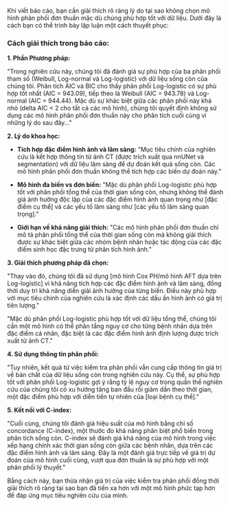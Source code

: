 Khi viết báo cáo, bạn cần giải thích rõ ràng lý do tại sao không chọn mô hình phân phối đơn thuần mặc dù chúng phù hợp tốt với dữ liệu. Dưới đây là cách bạn có thể trình bày lập luận một cách thuyết phục:

### Cách giải thích trong báo cáo:

**1. Phần Phương pháp:**

"Trong nghiên cứu này, chúng tôi đã đánh giá sự phù hợp của ba phân phối tham số (Weibull, Log-normal và Log-logistic) với dữ liệu sống còn của chúng tôi. Phân tích AIC và BIC cho thấy phân phối Log-logistic có sự phù hợp tốt nhất (AIC = 943.09), tiếp theo là Weibull (AIC = 943.78) và Log-normal (AIC = 944.44). Mặc dù sự khác biệt giữa các phân phối này khá nhỏ (delta AIC < 2 cho tất cả các mô hình), chúng tôi quyết định không sử dụng các mô hình phân phối đơn thuần này cho phân tích cuối cùng vì những lý do sau đây..."

**2. Lý do khoa học:**

* **Tích hợp đặc điểm hình ảnh và lâm sàng:** "Mục tiêu chính của nghiên cứu là kết hợp thông tin từ ảnh CT (được trích xuất qua nnUNet và segmentation) với dữ liệu lâm sàng để dự đoán kết quả sống còn. Các mô hình phân phối đơn thuần không thể tích hợp các biến dự đoán này."

* **Mô hình đa biến vs đơn biến:** "Mặc dù phân phối Log-logistic phù hợp tốt với phân phối tổng thể của thời gian sống còn, nhưng không thể đánh giá ảnh hưởng độc lập của các đặc điểm hình ảnh quan trọng như [đặc điểm cụ thể] và các yếu tố lâm sàng như [các yếu tố lâm sàng quan trọng]."

* **Giới hạn về khả năng giải thích:** "Các mô hình phân phối đơn thuần chỉ mô tả phân phối tổng thể của thời gian sống còn mà không giải thích được sự khác biệt giữa các nhóm bệnh nhân hoặc tác động của các đặc điểm sinh học đặc trưng từ phân tích hình ảnh."

**3. Giải thích phương pháp đã chọn:**

"Thay vào đó, chúng tôi đã sử dụng [mô hình Cox PH/mô hình AFT dựa trên Log-logistic] vì khả năng tích hợp các đặc điểm hình ảnh và lâm sàng, đồng thời duy trì khả năng diễn giải ảnh hưởng của từng biến. Điều này phù hợp với mục tiêu chính của nghiên cứu là xác định các dấu ấn hình ảnh có giá trị tiên lượng."

"Mặc dù phân phối Log-logistic phù hợp tốt với dữ liệu tổng thể, chúng tôi cần một mô hình có thể phân tầng nguy cơ cho từng bệnh nhân dựa trên đặc điểm cá nhân, đặc biệt là các đặc điểm hình ảnh định lượng được trích xuất từ ảnh CT."

**4. Sử dụng thông tin phân phối:**

"Tuy nhiên, kết quả từ việc kiểm tra phân phối vẫn cung cấp thông tin giá trị về bản chất của dữ liệu sống còn trong nghiên cứu này. Cụ thể, sự phù hợp tốt với phân phối Log-logistic gợi ý rằng tỷ lệ nguy cơ trong quần thể nghiên cứu của chúng tôi có xu hướng tăng ban đầu rồi giảm dần theo thời gian, một đặc điểm phù hợp với diễn tiến tự nhiên của [loại bệnh cụ thể]."

**5. Kết nối với C-index:**

"Cuối cùng, chúng tôi đánh giá hiệu suất của mô hình bằng chỉ số concordance (C-index), một thước đo khả năng phân biệt phổ biến trong phân tích sống còn. C-index sẽ đánh giá khả năng của mô hình trong việc xếp hạng chính xác thời gian sống còn giữa các bệnh nhân, dựa trên các đặc điểm hình ảnh và lâm sàng. Đây là một đánh giá trực tiếp về giá trị dự đoán của mô hình cuối cùng, vượt qua đơn thuần là sự phù hợp với một phân phối lý thuyết."

Bằng cách này, bạn thừa nhận giá trị của việc kiểm tra phân phối đồng thời giải thích rõ ràng tại sao bạn đã tiến xa hơn với một mô hình phức tạp hơn để đáp ứng mục tiêu nghiên cứu của mình.